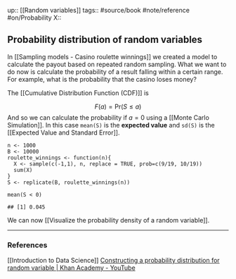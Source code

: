 up::  [[Random variables]]
tags:: #source/book #note/reference #on/Probability 
X:: 

## Probability distribution of random variables



In [[Sampling models - Casino roulette winnings]] we created a model to calculate the payout based on repeated random sampling. What we want to do now is calculate the probability of a result falling within a certain range. For example, what is the probability that the casino loses money?

The [[Cumulative Distribution Function (CDF)]] is

$$
F(a) = \mbox{Pr}(S\leq a)
$$
And so we can calculate the probability if $a=0$ using a [[Monte Carlo Simulation]]. In this case `mean(S)` is the __expected value__ and `sd(S)` is the [[Expected Value and Standard Error]].

```
n <- 1000
B <- 10000
roulette_winnings <- function(n){
  X <- sample(c(-1,1), n, replace = TRUE, prob=c(9/19, 10/19))
  sum(X)
}
S <- replicate(B, roulette_winnings(n))

mean(S < 0)

## [1] 0.045
```

We can now [[Visualize the probability density of a random variable]].



---

### References

[[Introduction to Data Science]]
[Constructing a probability distribution for random variable | Khan Academy - YouTube](https://www.youtube.com/watch?v=cqK3uRoPtk0&list=PLSQl0a2vh4HCLjAoORNwUJLWi5ovMjbax&index=14)



